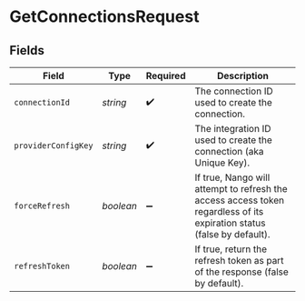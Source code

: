 # GetConnectionsRequest


## Fields

| Field                                                                                                                  | Type                                                                                                                   | Required                                                                                                               | Description                                                                                                            |
| ---------------------------------------------------------------------------------------------------------------------- | ---------------------------------------------------------------------------------------------------------------------- | ---------------------------------------------------------------------------------------------------------------------- | ---------------------------------------------------------------------------------------------------------------------- |
| `connectionId`                                                                                                         | *string*                                                                                                               | :heavy_check_mark:                                                                                                     | The connection ID used to create the connection.                                                                       |
| `providerConfigKey`                                                                                                    | *string*                                                                                                               | :heavy_check_mark:                                                                                                     | The integration ID used to create the connection (aka Unique Key).                                                     |
| `forceRefresh`                                                                                                         | *boolean*                                                                                                              | :heavy_minus_sign:                                                                                                     | If true, Nango will attempt to refresh the access access token regardless of its expiration status (false by default). |
| `refreshToken`                                                                                                         | *boolean*                                                                                                              | :heavy_minus_sign:                                                                                                     | If true, return the refresh token as part of the response (false by default).                                          |